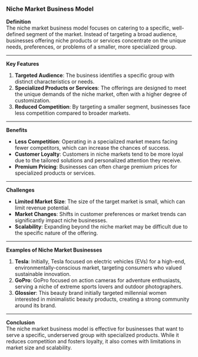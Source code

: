 ### Niche Market Business Model

**Definition**  
The niche market business model focuses on catering to a specific, well-defined segment of the market. Instead of targeting a broad audience, businesses offering niche products or services concentrate on the unique needs, preferences, or problems of a smaller, more specialized group.

---

**Key Features**

1. **Targeted Audience**: The business identifies a specific group with distinct characteristics or needs.
2. **Specialized Products or Services**: The offerings are designed to meet the unique demands of the niche market, often with a higher degree of customization.
3. **Reduced Competition**: By targeting a smaller segment, businesses face less competition compared to broader markets.

---

**Benefits**

- **Less Competition**: Operating in a specialized market means facing fewer competitors, which can increase the chances of success.
- **Customer Loyalty**: Customers in niche markets tend to be more loyal due to the tailored solutions and personalized attention they receive.
- **Premium Pricing**: Businesses can often charge premium prices for specialized products or services.

---

**Challenges**

- **Limited Market Size**: The size of the target market is small, which can limit revenue potential.
- **Market Changes**: Shifts in customer preferences or market trends can significantly impact niche businesses.
- **Scalability**: Expanding beyond the niche market may be difficult due to the specific nature of the offering.

---

**Examples of Niche Market Businesses**

1. **Tesla**: Initially, Tesla focused on electric vehicles (EVs) for a high-end, environmentally-conscious market, targeting consumers who valued sustainable innovation.
2. **GoPro**: GoPro focused on action cameras for adventure enthusiasts, serving a niche of extreme sports lovers and outdoor photographers.
3. **Glossier**: This beauty brand initially targeted millennial women interested in minimalistic beauty products, creating a strong community around its brand.

---

**Conclusion**  
The niche market business model is effective for businesses that want to serve a specific, underserved group with specialized products. While it reduces competition and fosters loyalty, it also comes with limitations in market size and scalability.